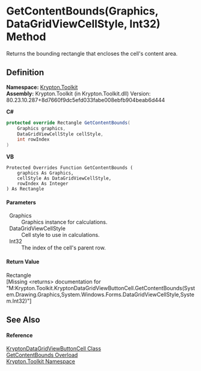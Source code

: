 # GetContentBounds(Graphics, DataGridViewCellStyle, Int32) Method


Returns the bounding rectangle that encloses the cell's content area.



## Definition
**Namespace:** <a href="79d2eac2-21f4-54ff-7552-b20c33c30600.md">Krypton.Toolkit</a>  
**Assembly:** Krypton.Toolkit (in Krypton.Toolkit.dll) Version: 80.23.10.287+8d7660f9dc5efd033fabe008ebfb904beab6d444

**C#**
``` C#
protected override Rectangle GetContentBounds(
	Graphics graphics,
	DataGridViewCellStyle cellStyle,
	int rowIndex
)
```
**VB**
``` VB
Protected Overrides Function GetContentBounds ( 
	graphics As Graphics,
	cellStyle As DataGridViewCellStyle,
	rowIndex As Integer
) As Rectangle
```



#### Parameters
<dl><dt>  Graphics</dt><dd>Graphics instance for calculations.</dd><dt>  DataGridViewCellStyle</dt><dd>Cell style to use in calculations.</dd><dt>  Int32</dt><dd>The index of the cell's parent row.</dd></dl>

#### Return Value
Rectangle  
\[Missing &lt;returns&gt; documentation for "M:Krypton.Toolkit.KryptonDataGridViewButtonCell.GetContentBounds(System.Drawing.Graphics,System.Windows.Forms.DataGridViewCellStyle,System.Int32)"\]

## See Also


#### Reference
<a href="0b215802-1716-f1ca-995c-62d7fd8a6cc5.md">KryptonDataGridViewButtonCell Class</a>  
<a href="9afc528c-c350-45b8-f7ed-5613895f9dff.md">GetContentBounds Overload</a>  
<a href="79d2eac2-21f4-54ff-7552-b20c33c30600.md">Krypton.Toolkit Namespace</a>  
